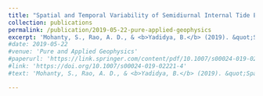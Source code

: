 ```yaml
---
title: "Spatial and Temporal Variability of Semidiurnal Internal Tide Energetics in the Western Bay of Bengal"
collection: publications
permalink: /publication/2019-05-22-pure-applied-geophysics
excerpt: 'Mohanty, S., Rao, A. D., & <b>Yadidya, B.</b> (2019). &quot;Spatial and Temporal Variability of Semidiurnal Internal Tide Energetics in the Western Bay of Bengal.&quot; <b><i>Pure and Applied Geophysics</i></b>, 176(11), 5203–5215. https://doi.org/10.1007/s00024-019-02221-4'
#date: 2019-05-22
#venue: 'Pure and Applied Geophysics'
#paperurl: 'https://link.springer.com/content/pdf/10.1007/s00024-019-02221-4.pdf'
#link: 'https://doi.org/10.1007/s00024-019-02221-4'
#text: 'Mohanty, S., Rao, A. D., & <b>Yadidya, B.</b> (2019). &quot;Spatial and Temporal Variability of Semidiurnal Internal Tide Energetics in the Western Bay of Bengal.&quot; <i>Pure and Applied Geophysics</i>, 176(11), 5203–5215. https://doi.org/10.1007/s00024-019-02221-4'

---
```

